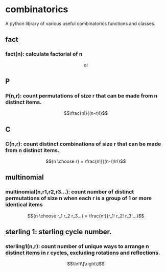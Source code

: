 # combinatorics
A python library of various useful combinatorics functions and classes.
## fact
### fact(n): calculate factorial of n
```math
n!
```
## P
### P(n,r): count permutations of size r that can be made from n distinct items.
```math
\frac{n!}{(n-r)!}
```
## C
### C(n,r): count distinct combinations of size r that can be made from n distinct items.
```math
{n \choose r} = \frac{n!}{(n-r)!r!}
```
## multinomial
### multinomial(n,r1,r2,r3...): count number of distinct permutations of size n when each r is a group of 1 or more identical items
```math
{n \choose r_1 r_2 r_3...} = \frac{n!}{r_1! r_2! r_3!...}
```
## sterling 1: sterling cycle number.
### sterling1(n,r): count number of unique ways to arrange n distinct items in r cycles, excluding rotations and reflections.
```math
\left\[\right\]
```
